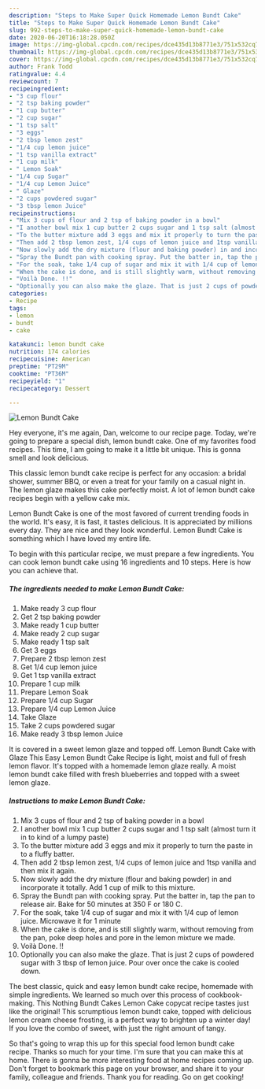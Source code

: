 ```yaml
---
description: "Steps to Make Super Quick Homemade Lemon Bundt Cake"
title: "Steps to Make Super Quick Homemade Lemon Bundt Cake"
slug: 992-steps-to-make-super-quick-homemade-lemon-bundt-cake
date: 2020-06-20T16:18:28.050Z
image: https://img-global.cpcdn.com/recipes/dce435d13b8771e3/751x532cq70/lemon-bundt-cake-recipe-main-photo.jpg
thumbnail: https://img-global.cpcdn.com/recipes/dce435d13b8771e3/751x532cq70/lemon-bundt-cake-recipe-main-photo.jpg
cover: https://img-global.cpcdn.com/recipes/dce435d13b8771e3/751x532cq70/lemon-bundt-cake-recipe-main-photo.jpg
author: Frank Todd
ratingvalue: 4.4
reviewcount: 7
recipeingredient:
- "3 cup flour"
- "2 tsp baking powder"
- "1 cup butter"
- "2 cup sugar"
- "1 tsp salt"
- "3 eggs"
- "2 tbsp lemon zest"
- "1/4 cup lemon juice"
- "1 tsp vanilla extract"
- "1 cup milk"
- " Lemon Soak"
- "1/4 cup Sugar"
- "1/4 cup Lemon Juice"
- " Glaze"
- "2 cups powdered sugar"
- "3 tbsp lemon Juice"
recipeinstructions:
- "Mix 3 cups of flour and 2 tsp of baking powder in a bowl"
- "I another bowl mix 1 cup butter 2 cups sugar and 1 tsp salt (almost turn it in to kind of a lumpy paste)"
- "To the butter mixture add 3 eggs and mix it properly to turn the paste in to a fluffy batter."
- "Then add 2 tbsp lemon zest, 1/4 cups of lemon juice and 1tsp vanilla and then mix it again."
- "Now slowly add the dry mixture (flour and baking powder) in and incorporate it totally. Add 1 cup of milk to this mixture."
- "Spray the Bundt pan with cooking spray. Put the batter in, tap the pan to release air. Bake for 50 minutes at 350 F or 180 C."
- "For the soak, take 1/4 cup of sugar and mix it with 1/4 cup of lemon juice. Microwave it for 1 minute"
- "When the cake is done, and is still slightly warm, without removing from the pan, poke deep holes and pore in the lemon mixture we made."
- "Voilà Done. !!"
- "Optionally you can also make the glaze. That is just 2 cups of powdered sugar with 3 tbsp of lemon juice. Pour over once the cake is cooled down."
categories:
- Recipe
tags:
- lemon
- bundt
- cake

katakunci: lemon bundt cake 
nutrition: 174 calories
recipecuisine: American
preptime: "PT29M"
cooktime: "PT36M"
recipeyield: "1"
recipecategory: Dessert

---
```



![Lemon Bundt Cake](https://img-global.cpcdn.com/recipes/dce435d13b8771e3/751x532cq70/lemon-bundt-cake-recipe-main-photo.jpg)

Hey everyone, it's me again, Dan, welcome to our recipe page. Today, we're going to prepare a special dish, lemon bundt cake. One of my favorites food recipes. This time, I am going to make it a little bit unique. This is gonna smell and look delicious.

This classic lemon bundt cake recipe is perfect for any occasion: a bridal shower, summer BBQ, or even a treat for your family on a casual night in. The lemon glaze makes this cake perfectly moist. A lot of lemon bundt cake recipes begin with a yellow cake mix.

Lemon Bundt Cake is one of the most favored of current trending foods in the world. It's easy, it is fast, it tastes delicious. It is appreciated by millions every day. They are nice and they look wonderful. Lemon Bundt Cake is something which I have loved my entire life.


To begin with this particular recipe, we must prepare a few ingredients. You can cook lemon bundt cake using 16 ingredients and 10 steps. Here is how you can achieve that.

<!--inarticleads1-->

##### The ingredients needed to make Lemon Bundt Cake:

1. Make ready 3 cup flour
1. Get 2 tsp baking powder
1. Make ready 1 cup butter
1. Make ready 2 cup sugar
1. Make ready 1 tsp salt
1. Get 3 eggs
1. Prepare 2 tbsp lemon zest
1. Get 1/4 cup lemon juice
1. Get 1 tsp vanilla extract
1. Prepare 1 cup milk
1. Prepare  Lemon Soak
1. Prepare 1/4 cup Sugar
1. Prepare 1/4 cup Lemon Juice
1. Take  Glaze
1. Take 2 cups powdered sugar
1. Make ready 3 tbsp lemon Juice


It is covered in a sweet lemon glaze and topped off. Lemon Bundt Cake with Glaze This Easy Lemon Bundt Cake Recipe is light, moist and full of fresh lemon flavor. It&#39;s topped with a homemade lemon glaze really. A moist lemon bundt cake filled with fresh blueberries and topped with a sweet lemon glaze. 

<!--inarticleads2-->

##### Instructions to make Lemon Bundt Cake:

1. Mix 3 cups of flour and 2 tsp of baking powder in a bowl
1. I another bowl mix 1 cup butter 2 cups sugar and 1 tsp salt (almost turn it in to kind of a lumpy paste)
1. To the butter mixture add 3 eggs and mix it properly to turn the paste in to a fluffy batter.
1. Then add 2 tbsp lemon zest, 1/4 cups of lemon juice and 1tsp vanilla and then mix it again.
1. Now slowly add the dry mixture (flour and baking powder) in and incorporate it totally. Add 1 cup of milk to this mixture.
1. Spray the Bundt pan with cooking spray. Put the batter in, tap the pan to release air. Bake for 50 minutes at 350 F or 180 C.
1. For the soak, take 1/4 cup of sugar and mix it with 1/4 cup of lemon juice. Microwave it for 1 minute
1. When the cake is done, and is still slightly warm, without removing from the pan, poke deep holes and pore in the lemon mixture we made.
1. Voilà Done. !!
1. Optionally you can also make the glaze. That is just 2 cups of powdered sugar with 3 tbsp of lemon juice. Pour over once the cake is cooled down.


The best classic, quick and easy lemon bundt cake recipe, homemade with simple ingredients. We learned so much over this process of cookbook-making. This Nothing Bundt Cakes Lemon Cake copycat recipe tastes just like the original! This scrumptious lemon bundt cake, topped with delicious lemon cream cheese frosting, is a perfect way to brighten up a winter day! If you love the combo of sweet, with just the right amount of tangy. 

So that's going to wrap this up for this special food lemon bundt cake recipe. Thanks so much for your time. I'm sure that you can make this at home. There is gonna be more interesting food at home recipes coming up. Don't forget to bookmark this page on your browser, and share it to your family, colleague and friends. Thank you for reading. Go on get cooking!
